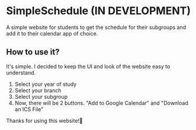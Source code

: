 # SimpleSchedule (IN DEVELOPMENT)
A simple website for students to get the schedule for their subgroups and add it to their calendar app of choice.

## How to use it?
It's simple. I decided to keep the UI and look of the website easy to understand.
1. Select your year of study
2. Select your branch
3. Select your subgroup
4. Now, there will be 2 buttons. "Add to Google Calendar" and "Download an ICS File"

Thanks for using this website!🙏
